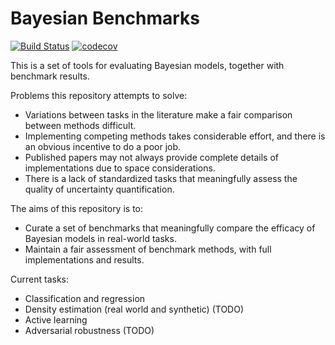 # Bayesian Benchmarks

[![Build Status](https://travis-ci.org/hughsalimbeni/bayesian_benchmarks.svg?branch=master)](https://travis-ci.org/hughsalimbeni/bayesian_benchmarks)
[![codecov](https://codecov.io/gh/hughsalimbeni/bayesian_benchmarks/branch/master/graph/badge.svg)](https://codecov.io/gh/hughsalimbeni/bayesian_benchmarks)

This is a set of tools for evaluating Bayesian models, together with benchmark results.

Problems this repository attempts to solve:
* Variations between tasks in the literature make a fair comparison between methods difficult.
* Implementing competing methods takes considerable effort, and there is an obvious incentive to do a poor job.
* Published papers may not always provide complete details of implementations due to space considerations.
* There is a lack of standardized tasks that meaningfully assess the quality of uncertainty quantification.

The aims of this repository is to:
* Curate a set of benchmarks that meaningfully compare the efficacy of Bayesian models in real-world tasks.
* Maintain a fair assessment of benchmark methods, with full implementations and results.

Current tasks:
* Classification and regression
* Density estimation (real world and synthetic) (TODO)
* Active learning
* Adversarial robustness (TODO)

